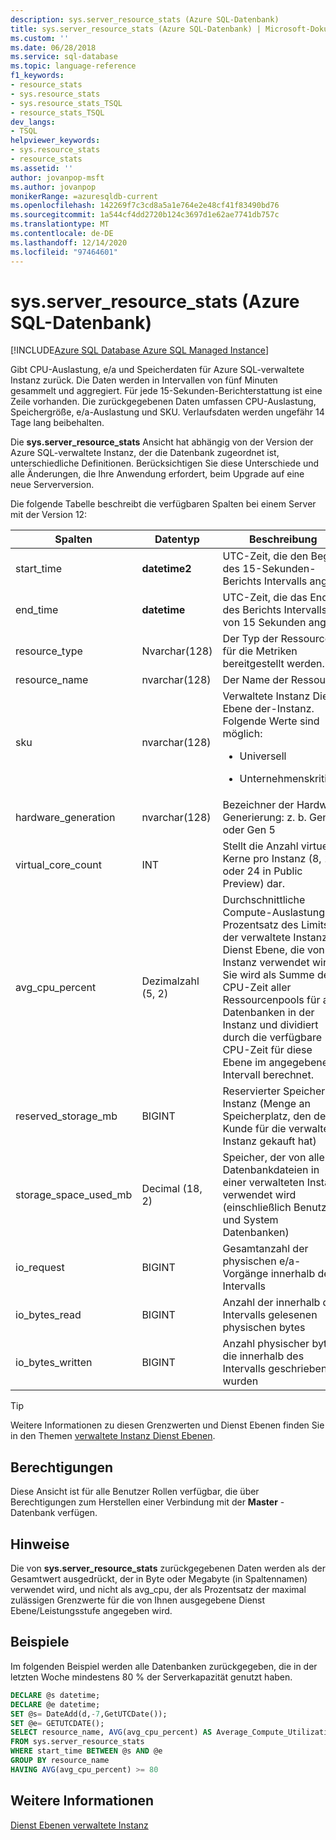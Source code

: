 ```yaml
---
description: sys.server_resource_stats (Azure SQL-Datenbank)
title: sys.server_resource_stats (Azure SQL-Datenbank) | Microsoft-Dokumentation
ms.custom: ''
ms.date: 06/28/2018
ms.service: sql-database
ms.topic: language-reference
f1_keywords:
- resource_stats
- sys.resource_stats
- sys.resource_stats_TSQL
- resource_stats_TSQL
dev_langs:
- TSQL
helpviewer_keywords:
- sys.resource_stats
- resource_stats
ms.assetid: ''
author: jovanpop-msft
ms.author: jovanpop
monikerRange: =azuresqldb-current
ms.openlocfilehash: 142269f7c3cd8a5a1e764e2e48cf41f83490bd76
ms.sourcegitcommit: 1a544cf4dd2720b124c3697d1e62ae7741db757c
ms.translationtype: MT
ms.contentlocale: de-DE
ms.lasthandoff: 12/14/2020
ms.locfileid: "97464601"
---
```

# <a name="sysserver_resource_stats-azure-sql-database"></a>sys.server_resource_stats (Azure SQL-Datenbank)
[!INCLUDE[Azure SQL Database Azure SQL Managed Instance](../../includes/applies-to-version/asdb-asdbmi.md)]

Gibt CPU-Auslastung, e/a und Speicherdaten für Azure SQL-verwaltete Instanz zurück. Die Daten werden in Intervallen von fünf Minuten gesammelt und aggregiert. Für jede 15-Sekunden-Berichterstattung ist eine Zeile vorhanden. Die zurückgegebenen Daten umfassen CPU-Auslastung, Speichergröße, e/a-Auslastung und SKU. Verlaufsdaten werden ungefähr 14 Tage lang beibehalten.

Die **sys.server_resource_stats** Ansicht hat abhängig von der Version der Azure SQL-verwaltete Instanz, der die Datenbank zugeordnet ist, unterschiedliche Definitionen. Berücksichtigen Sie diese Unterschiede und alle Änderungen, die Ihre Anwendung erfordert, beim Upgrade auf eine neue Serverversion.
 
  
 Die folgende Tabelle beschreibt die verfügbaren Spalten bei einem Server mit der Version 12:  
  
|Spalten|Datentyp|Beschreibung|  
|----------------------------|---------------|-----------------|  
|start_time|**datetime2**|UTC-Zeit, die den Beginn des 15-Sekunden-Berichts Intervalls angibt|  
|end_time|**datetime**|UTC-Zeit, die das Ende des Berichts Intervalls von 15 Sekunden angibt|
|resource_type|Nvarchar(128)|Der Typ der Ressource, für die Metriken bereitgestellt werden.|
|resource_name|nvarchar(128)|Der Name der Ressource.|
|sku|nvarchar(128)|Verwaltete Instanz Dienst Ebene der-Instanz. Folgende Werte sind möglich: <br><ul><li>Universell</li></ul><ul><li>Unternehmenskritisch</li></ul>|
|hardware_generation|nvarchar(128)|Bezeichner der Hardware Generierung: z. b. Gen 4 oder Gen 5|
|virtual_core_count|INT|Stellt die Anzahl virtueller Kerne pro Instanz (8, 16 oder 24 in Public Preview) dar.|
|avg_cpu_percent|Dezimalzahl (5, 2)|Durchschnittliche Compute-Auslastung als Prozentsatz des Limits der verwaltete Instanz Dienst Ebene, die von der Instanz verwendet wird. Sie wird als Summe der CPU-Zeit aller Ressourcenpools für alle Datenbanken in der Instanz und dividiert durch die verfügbare CPU-Zeit für diese Ebene im angegebenen Intervall berechnet.|
|reserved_storage_mb|BIGINT|Reservierter Speicher pro Instanz (Menge an Speicherplatz, den der Kunde für die verwaltete Instanz gekauft hat)|
|storage_space_used_mb|Decimal (18, 2)|Speicher, der von allen Datenbankdateien in einer verwalteten Instanz verwendet wird (einschließlich Benutzer-und System Datenbanken)|
|io_request|BIGINT|Gesamtanzahl der physischen e/a-Vorgänge innerhalb des Intervalls|
|io_bytes_read|BIGINT|Anzahl der innerhalb des Intervalls gelesenen physischen bytes|
|io_bytes_written|BIGINT|Anzahl physischer bytes, die innerhalb des Intervalls geschrieben wurden|

 
> [!TIP]  
>  Weitere Informationen zu diesen Grenzwerten und Dienst Ebenen finden Sie in den Themen [verwaltete Instanz Dienst Ebenen](/azure/sql-database/sql-database-managed-instance#managed-instance-service-tiers).  
    
## <a name="permissions"></a>Berechtigungen  
 Diese Ansicht ist für alle Benutzer Rollen verfügbar, die über Berechtigungen zum Herstellen einer Verbindung mit der **Master** -Datenbank verfügen.  
  
## <a name="remarks"></a>Hinweise  
 Die von **sys.server_resource_stats** zurückgegebenen Daten werden als der Gesamtwert ausgedrückt, der in Byte oder Megabyte (in Spaltennamen) verwendet wird, und nicht als avg_cpu, der als Prozentsatz der maximal zulässigen Grenzwerte für die von Ihnen ausgegebene Dienst Ebene/Leistungsstufe angegeben wird.  
 
## <a name="examples"></a>Beispiele  
 Im folgenden Beispiel werden alle Datenbanken zurückgegeben, die in der letzten Woche mindestens 80 % der Serverkapazität genutzt haben.  
  
```sql  
DECLARE @s datetime;  
DECLARE @e datetime;  
SET @s= DateAdd(d,-7,GetUTCDate());  
SET @e= GETUTCDATE();  
SELECT resource_name, AVG(avg_cpu_percent) AS Average_Compute_Utilization   
FROM sys.server_resource_stats   
WHERE start_time BETWEEN @s AND @e  
GROUP BY resource_name  
HAVING AVG(avg_cpu_percent) >= 80  
```  
    
## <a name="see-also"></a>Weitere Informationen  
 [Dienst Ebenen verwaltete Instanz](/azure/sql-database/sql-database-managed-instance#managed-instance-service-tiers)
